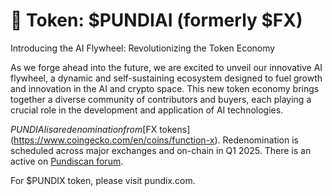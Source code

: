 # 🥇 Token: $PUNDIAI (formerly $FX)

Introducing the AI Flywheel: Revolutionizing the Token Economy

As we forge ahead into the future, we are excited to unveil our innovative AI flywheel, a dynamic and self-sustaining ecosystem designed to fuel growth and innovation in the AI and crypto space. This new token economy brings together a diverse community of contributors and buyers, each playing a crucial role in the development and application of AI technologies.

$PUNDIAI is a redenomination from [$FX tokens](https://www.coingecko.com/en/coins/function-x). Redenomination is scheduled across major exchanges and on-chain in Q1 2025. There is an active on [Pundiscan forum](https://forum.pundi.ai/t/temperature-check-upgrade-f-x-core-and-rebrand-function-x-to-pundi-aifx/).

For $PUNDIX token, please visit pundix.com.



